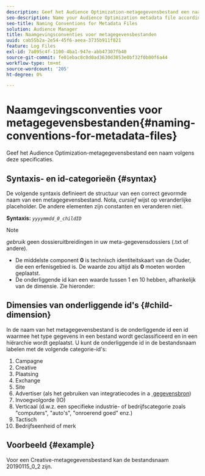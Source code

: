 ```yaml
---
description: Geef het Audience Optimization-metagegevensbestand een naam volgens deze specificaties.
seo-description: Name your Audience Optimization metadata file according to these specifications.
seo-title: Naming Conventions for Metadata Files
solution: Audience Manager
title: Naamgevingsconventies voor metagegevensbestanden
uuid: cab55b2a-2e54-45f6-aeea-3735b911f821
feature: Log Files
exl-id: 7a895c4f-1100-4ba1-947e-abb47307fb40
source-git-commit: fe01ebac8c0d0ad3630d3853e0bf32f0b00f6a44
workflow-type: tm+mt
source-wordcount: '205'
ht-degree: 0%

---
```


# Naamgevingsconventies voor metagegevensbestanden{#naming-conventions-for-metadata-files}

Geef het Audience Optimization-metagegevensbestand een naam volgens deze specificaties.

## Syntaxis- en id-categorieën {#syntax}

De volgende syntaxis definieert de structuur van een correct gevormde naam van een metagegevensbestand. Nota, *cursief* wijst op veranderlijke placeholder. De andere elementen zijn constanten en veranderen niet.

**Syntaxis:** *`yyyymmdd_0_childID`*

>[!NOTE]
>
>*gebruik* geen dossieruitbreidingen in uw meta-gegevensdossiers (.txt of andere).

<!--In the name syntax, you'll notice a parent ID variable. Don't confuse it with the parent ID used in the [metadata file contents](../../../reporting/audience-optimization-reports/metadata-files-intro/metadata-file-contents.md). These 2 variables seem similar, but they represent different things:-->

* De middelste component **0** is technisch identiteitskaart van de Ouder, die een erfenisgebied is. De waarde zou altijd als **0** moeten worden geplaatst.
* De onderliggende id kan een waarde tussen 1 en 10 hebben, afhankelijk van de dimensie. Zie hieronder:

## Dimensies van onderliggende id&#39;s {#child-dimension}

In de naam van het metagegevensbestand is de onderliggende id een id waarmee het type gegevens in een bestand wordt geclassificeerd en in een hiërarchie wordt geplaatst. U kunt de onderliggende id in de bestandsnaam labelen met de volgende categorie-id&#39;s:

1. Campagne
1. Creative
1. Plaatsing
1. Exchange
1. Site
1. Advertiser (als het gebruiken van integratiecodes in a [&#x200B; gegevensbron &#x200B;](../../../features/manage-datasources.md#details))
1. Invoegvolgorde (IO)
1. Verticaal (d.w.z. een specifieke industrie- of bedrijfscategorie zoals &quot;computers&quot;, &quot;auto&#39;s&quot;, &quot;onroerend goed&quot; enz.)
1. Tactisch
1. Bedrijfseenheid of merk

## Voorbeeld {#example}

Voor een Creative-metagegevensbestand kan de bestandsnaam 20190115_0_2 zijn.

<!--Let's take a look at how you would use these IDs in a metadata file name. As an example, say your data file consists of campaign creatives. In this case, the campaign is a parent object and the creatives are child objects because they belong to, or are contained by, the campaign. As a result, you'd choose the following IDs for the metadata file name:

* Parent ID: `1` 
* Child ID: `2`

Your metadata file name would look like this: `20150827_1_2`

Sometimes, you might have data that does not belong to a parent object. Whenever this is the case, select ID 0 for the parent ID. In this case, your file title would look like this: `20150827_0_2`. -->

